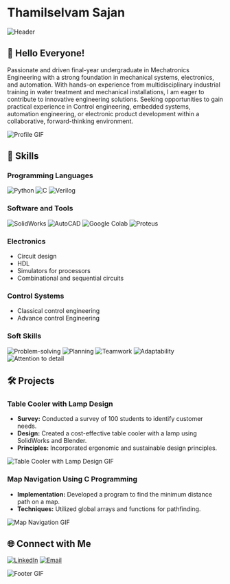 # Thamilselvam Sajan

![Header](https://yourimageurl.com/header_image.gif) <!-- Replace with your header GIF URL -->

## 👋 Hello Everyone!

Passionate and driven final-year undergraduate in Mechatronics Engineering with a strong foundation in mechanical systems, electronics, and automation. With hands-on experience from multidisciplinary industrial training in water treatment and mechanical installations, I am eager to contribute to innovative engineering solutions. Seeking opportunities to gain practical experience in Control engineering, embedded systems, automation engineering, or electronic product development within a collaborative, forward-thinking environment.

![Profile GIF](https://yourgifurl.com/profile_gif.gif) <!-- Replace with your profile GIF URL -->

## 🔧 Skills

### Programming Languages
![Python](https://img.shields.io/badge/Python-3776AB?style=for-the-badge&logo=python&logoColor=white)
![C](https://img.shields.io/badge/C-00599C?style=for-the-badge&logo=c&logoColor=white)
![Verilog](https://img.shields.io/badge/Verilog-555555?style=for-the-badge&logo=verilog&logoColor=white)

### Software and Tools
![SolidWorks](https://img.shields.io/badge/SolidWorks-FF0000?style=for-the-badge&logo=solidworks&logoColor=white)
![AutoCAD](https://img.shields.io/badge/AutoCAD-EE3124?style=for-the-badge&logo=autodesk&logoColor=white)
![Google Colab](https://img.shields.io/badge/Google%20Colab-F9AB00?style=for-the-badge&logo=googlecolab&logoColor=white)
![Proteus](https://img.shields.io/badge/Proteus-007ACC?style=for-the-badge&logo=proteus&logoColor=white)

### Electronics
- Circuit design
- HDL
- Simulators for processors
- Combinational and sequential circuits

### Control Systems
- Classical control engineering
- Advance control Engineering

### Soft Skills
![Problem-solving](https://img.shields.io/badge/Problem--solving-brightgreen?style=for-the-badge)
![Planning](https://img.shields.io/badge/Planning-brightgreen?style=for-the-badge)
![Teamwork](https://img.shields.io/badge/Teamwork-brightgreen?style=for-the-badge)
![Adaptability](https://img.shields.io/badge/Adaptability-brightgreen?style=for-the-badge)
![Attention to detail](https://img.shields.io/badge/Attention_to_detail-brightgreen?style=for-the-badge)

## 🛠️ Projects

### Table Cooler with Lamp Design
- **Survey:** Conducted a survey of 100 students to identify customer needs.
- **Design:** Created a cost-effective table cooler with a lamp using SolidWorks and Blender.
- **Principles:** Incorporated ergonomic and sustainable design principles.

![Table Cooler with Lamp Design GIF](https://yourgifurl.com/table_cooler_gif.gif) <!-- Replace with your project GIF URL -->

### Map Navigation Using C Programming
- **Implementation:** Developed a program to find the minimum distance path on a map.
- **Techniques:** Utilized global arrays and functions for pathfinding.

![Map Navigation GIF](https://yourgifurl.com/map_navigation_gif.gif) <!-- Replace with your project GIF URL -->

## 🌐 Connect with Me

[![LinkedIn](https://img.shields.io/badge/LinkedIn-0077B5?style=for-the-badge&logo=linkedin&logoColor=white)](https://www.linkedin.com/in/ThamilselvamSajan)
[![Email](https://img.shields.io/badge/Email-D14836?style=for-the-badge&logo=gmail&logoColor=white)](mailto:sajanthamilselvam@gmail.com)

![Footer GIF](https://yourgifurl.com/footer_gif.gif) <!-- Replace with your footer GIF URL -->
